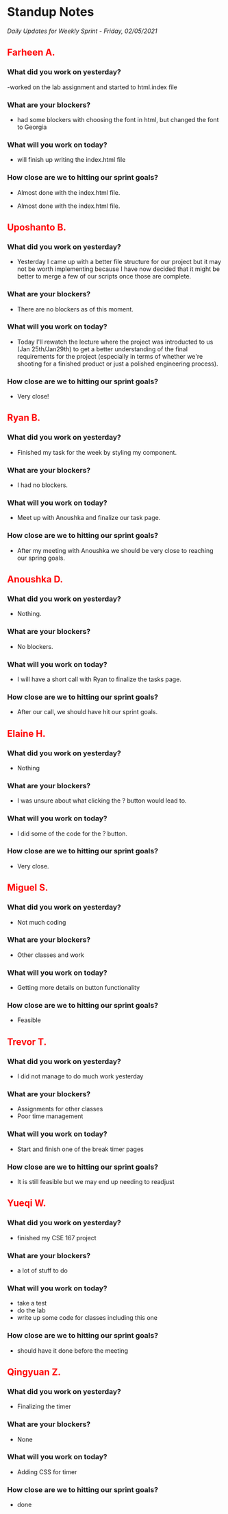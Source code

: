 # Standup Notes

_Daily Updates for Weekly Sprint - Friday, 02/05/2021_

## <span style="color: red;">Farheen A.</span>

### What did you work on yesterday?
-worked on the lab assignment and started to html.index file

### What are your blockers?
- had some blockers with choosing the font in html, but changed the font to Georgia

### What will you work on today?
- will finish up writing the index.html file

### How close are we to hitting our sprint goals?
- Almost done with the index.html file.

- Almost done with the index.html file.

## <span style="color: red;">Uposhanto B.</span>

### What did you work on yesterday?

- Yesterday I came up with a better file structure for our project but it may not be worth implementing because I have now decided that it might be better to merge a few of our scripts once those are complete.

### What are your blockers?

- There are no blockers as of this moment.

### What will you work on today?

- Today I'll rewatch the lecture where the project was introducted to us (Jan 25th/Jan29th) to get a better understanding of the final requirements for the project (especially in terms of whether we're shooting for a finished product or just a polished engineering process).

### How close are we to hitting our sprint goals?

- Very close!

## <span style="color: red;">Ryan B.</span>

### What did you work on yesterday?

- Finished my task for the week by styling my component.

### What are your blockers?

- I had no blockers.

### What will you work on today?

- Meet up with Anoushka and finalize our task page.

### How close are we to hitting our sprint goals?

- After my meeting with Anoushka we should be very close to reaching our spring goals.

## <span style="color: red;">Anoushka D.</span>

### What did you work on yesterday?

- Nothing.

### What are your blockers?

- No blockers.

### What will you work on today?

- I will have a short call with Ryan to finalize the tasks page.

### How close are we to hitting our sprint goals?

- After our call, we should have hit our sprint goals.

## <span style="color: red;">Elaine H.</span>

### What did you work on yesterday?

- Nothing

### What are your blockers?

- I was unsure about what clicking the ? button would lead to.

### What will you work on today?

- I did some of the code for the ? button.

### How close are we to hitting our sprint goals?

- Very close.

## <span style="color: red;">Miguel S.</span>

### What did you work on yesterday?

- Not much coding

### What are your blockers?

- Other classes and work

### What will you work on today?

- Getting more details on button functionality

### How close are we to hitting our sprint goals?

- Feasible

## <span style="color: red;">Trevor T.</span>

### What did you work on yesterday?

- I did not manage to do much work yesterday

### What are your blockers?

- Assignments for other classes
- Poor time management

### What will you work on today?

- Start and finish one of the break timer pages

### How close are we to hitting our sprint goals?

- It is still feasible but we may end up needing to readjust

## <span style="color: red;">Yueqi W.</span>

### What did you work on yesterday?

- finished my CSE 167 project

### What are your blockers?

- a lot of stuff to do

### What will you work on today?

- take a test
- do the lab
- write up some code for classes including this one

### How close are we to hitting our sprint goals?
- should have it done before the meeting

## <span style="color: red;">Qingyuan Z.</span>

### What did you work on yesterday?

- Finalizing the timer

### What are your blockers?

- None

### What will you work on today?

- Adding CSS for timer

### How close are we to hitting our sprint goals?

- done
